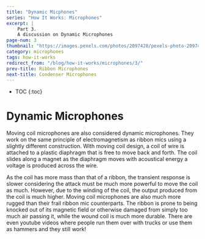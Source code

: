```yaml
---
title: "Dynamic Micphones"
series: "How It Works: Microphones"
excerpt: |
    Part 3.
    A discussion on Dynamic Microphones
page-num: 3
thumbnail: "https://images.pexels.com/photos/2097428/pexels-photo-2097428.jpeg"
category: microphones
tags: how-it-works
redirect_from: "/blog/how-it-works/microphones/3/"
prev-title: Ribbon Microphones
next-title: Condenser Microphones
---
```

* TOC
{:toc}

# Dynamic Microphones 

Moving coil microphones are also considered dynamic microphones. They work on the same principle of electromagnetism as ribbon mics using a slightly different construction. With moving coil design, a coil of wire is attached to a plastic diaphragm that is free to move back and forth. The coil slides along a magnet as the diaphragm moves with acoustical energy a voltage is produced across the wire. 

As the coil has more mass than that of a ribbon, the transient response is slower considering the attack must be much more powerful to move the coil as much. However, due to the winding of the coil, the output produced from the coil is much higher. Moving coil microphones are also much more rugged than their frail ribbon mic counterparts. The ribbon is prone to being knocked out of its magnetic field or otherwise damaged from simply too much air passing it, while the wound coil is much more durable. There are even youtube videos where people run them over with trucks or use them as hammers and they still work!